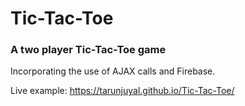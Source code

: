 # Tic-Tac-Toe

### A two player Tic-Tac-Toe game
Incorporating the use of AJAX calls and Firebase.

Live example: https://tarunjuyal.github.io/Tic-Tac-Toe/
